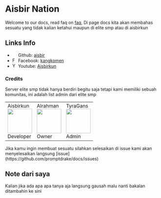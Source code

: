 # Aisbir Nation
Welcome to our docs, read faq on [faq](https://aisbir-nation.xyz/faq),
Di page docs kita akan membahas sesuatu yang tidak kalian ketahui maupun di elite smp atau di aisbirkun
## Links Info
- <img src="https://edent.github.io/SuperTinyIcons/images/svg/github.svg" width="15" /> Github: [aisbir](https://github.com/aisbir)
- <img src="https://edent.github.io/SuperTinyIcons/images/svg/facebook.svg" width="15" title="Facebook" /> Facebook: [kangkomen](https://www.facebook.com/kang.komen.372)
- <img src="https://edent.github.io/SuperTinyIcons/images/svg/youtube.svg" width="15" title="YouTube" /> Youtube: [Aisbirkun](https://youtube.com/c/aisbirkun)
### Credits
Server elite smp tidak hanya berdiri begitu saja tetapi kami memiliki sebuah komunitas, ini adalah list admin dari elite smp
<br />
<table>
<tr>
<td>Aisbirkun<br /><img src="https://cdn.discordapp.com/avatars/491884197091213312/a7dd3374954a55753a172aa262678945.webp" width="80"><br />Developer</td>
<td>Alrahman<br /><img src="https://cdn.discordapp.com/avatars/363972431570010112/2814b977daf69519be27cd8708e935f0.webp" width="80"><br />Owner</td>
<td>TyraGans<br /><img src="https://cdn.discordapp.com/avatars/852834888574042152/84e43f2f2a0917e8f00f453d892c6a9a.webp" width="80"><br />Admin</td>
</tr>
</table>
Jika kamu ingin membuat sesuatu silahkan selesaikan di issue kami akan menyelesaikan langsung [issue](https://github.com/promptdrake/docs/issues)

## Note dari saya
Kalian jika ada apa apa tanya aja langsung gausah malu nanti bakalan ditambahin ke sini
